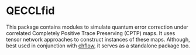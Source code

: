 # QECCLfid


This package contains modules to simulate quantum error correction under correlated Completely Positive Trace Preserving (CPTP) maps. It uses tensor network approaches to construct instances of these maps. Although, best used in conjunction with [chflow](https://github.com/paviudes/chflow), it serves as a standalone package too. 
